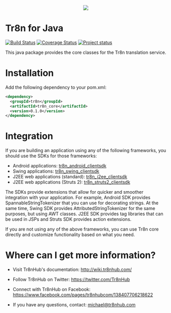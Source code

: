 <p align="center">
  <img src="https://raw.github.com/tr8n/tr8n/master/doc/screenshots/tr8nlogo.png">
</p>

Tr8n for Java
===

[![Build Status](https://travis-ci.org/tr8n/tr8n_java_core.png?branch=master)](https://travis-ci.org/tr8n/tr8n_java_core)
[![Coverage Status](https://coveralls.io/repos/tr8n/tr8n_java_core/badge.png?branch=master)](https://coveralls.io/r/tr8n/tr8n_java_core?branch=master)
[![Project status](http://stillmaintained.com/tr8n/tr8n_java_core.png)](http://stillmaintained.com/tr8n/tr8n_java_core.png)

This java package provides the core classes for the Tr8n translation service.

Installation
==================

Add the following dependency to your pom.xml:

```xml
<dependency>
  <groupId>tr8n</groupId>
  <artifactId>tr8n_core</artifactId>
  <version>0.1.0</version>
</dependency>
```


Integration
==================

If you are building an application using any of the following frameworks, you should use the SDKs for those frameworks:

* Android applications: [tr8n_android_clientsdk](https://github.com/tr8n/tr8n_android_clientsdk)
* Swing applications: [tr8n_swing_clientsdk](https://github.com/tr8n/tr8n_swing_clientsdk)
* J2EE web applications (standard): [tr8n_j2ee_clientsdk](https://github.com/tr8n/tr8n_j2ee_clientsdk)
* J2EE web applications (Struts 2): [tr8n_struts2_clientsdk](https://github.com/tr8n/tr8n_struts2_clientsdk)

The SDKs provide extensions that allow for quicker and smoother integration with your application. For example, Android SDK provides SpannableStringTokenizer that you can use for decorating strings.
At the same time, Swing SDK provides AttributedStringTokenizer for the same purposes, but using AWT classes. J2EE SDK provides tag libraries that can be used in JSPs and Struts SDK provides action extensions. 

If you are not using any of the above frameworks, you can use Tr8n core directly and customize functionality based on what you need.


Where can I get more information?
==================

* Visit Tr8nHub's documentation: http://wiki.tr8nhub.com/

* Follow Tr8nHub on Twitter: https://twitter.com/Tr8nHub

* Connect with Tr8nHub on Facebook: https://www.facebook.com/pages/tr8nhubcom/138407706218622

* If you have any questions, contact: michael@tr8nhub.com


